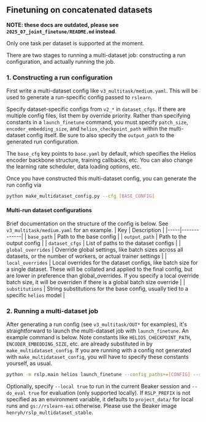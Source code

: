 ## Finetuning on concatenated datasets

**NOTE: these docs are outdated, please see `2025_07_joint_finetune/README.md` instead**.

Only one task per dataset is supported at the moment.

There are two stages to running a multi-dataset job: constructing a run configuration, and actually running the job.

### 1. Constructing a run configuration

First write a multi-dataset config like `v3_multitask/medium.yaml`. This will be used to generate a run-specific config passed to `rslearn`.

Specify dataset-specific configs from `v2_*` in `dataset_cfgs`. If there are multiple config files, list them by override priority. Rather than specifying constants in a `launch_finetune` command, you must specify `patch_size`, `encoder_embedding_size`, and `helios_checkpoint_path` within the multi-dataset config itself. Be sure to also specify the `output_path` to the generated run configuration.

The `base_cfg` key points to `base.yaml` by default, which specifies the Helios encoder backbone structure,  training callbacks, etc. You can also change the learning rate scheduler, data loading options, etc.

Once you have constructed this multi-dataset config, you can generate the run config via

```bash
python make_multidataset_config.py --cfg [BASE_CONFIG]
```

#### Multi-run dataset configurations

Brief documentation on the structure of the config is below. See `v3_multitask/medium.yaml` for an example.
| Key | Description |
|-----|-------------|
| `base_path` | Path to the base config |
| `output_path` | Path to the output config |
| `dataset_cfgs` | List of paths to the dataset configs |
| `global_overrides` | Override global settings, like batch sizes across all datasets, or the number of workers, or actual trainer settings |
| `local_overrides` | Local overrides for the dataset configs, like batch size for a single dataset. These will be collated and applied to the final config, but are lower in preference than global_overrides. If you specify a local override batch size, it will be overriden if there is a global batch size override |
| `substitutions` | String substitutions for the base config, usually tied to a specific `helios` model |

### 2. Running a multi-dataset job

After generating a run config (see `v3_multitask/OUT*` for examples), it's straightforward to launch the multi-dataset job with `launch_finetune`. An example command is below. Note constants like `HELIOS_CHECKPOINT_PATH`, `ENCODER_EMBEDDING_SIZE`, etc. are already substituted in by `make_multidataset_config`. If you are running with a config not generated with `make_multidataset_config`, you will have to specify these constants yourself, as usual.

```bash
python -m rslp.main helios launch_finetune --config_paths+=[CONFIG] --rslp_project [PROJECT] --experiment_id [ID] --cluster+=[CLUSTER] --image_name [IMAGE_NAME]
```

Optionally, specify `--local true` to run in the current Beaker session and `--do_eval true` for evaluation (only supported locally). If `RSLP_PREFIX` is not specified as an environment variable, it defaults to `project_data/` for local runs and `gs://rslearn-eai` otherwise. Please use the Beaker image `henryh/rslp_multidataset_stable`.

